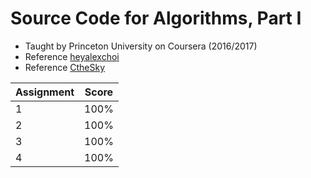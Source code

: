 # Source Code for Algorithms, Part I

* Taught by Princeton University on Coursera (2016/2017)
* Reference [heyalexchoi](https://github.com/heyalexchoi/Algorithms)
* Reference [CtheSky](https://github.com/CtheSky/Coursera-Algorithms)

| Assignment    | Score         | 
| ------------- |:-------------:|
| 1             | 100%          |
| 2             | 100%          |
| 3             | 100%          |
| 4             | 100%          |
